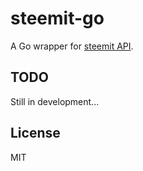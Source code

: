 # steemit-go

A Go wrapper for [steemit API](https://steemit.github.io/steemit-docs/).

## TODO

Still in development...

## License

MIT

